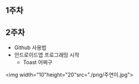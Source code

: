 ## 1주차

## 2주차
  - Github 사용법
  - 안드로이드앱 프로그래밍 시작
    - Toast 어쩌구




<img width="10"height="20"src="./png/주연이.jpg"></img>
